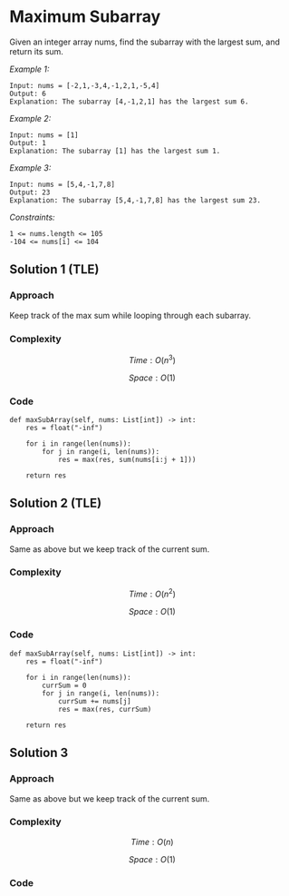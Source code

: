 # Maximum Subarray
Given an integer array nums, find the subarray with the largest sum, and return its sum.

*Example 1:*

```
Input: nums = [-2,1,-3,4,-1,2,1,-5,4]
Output: 6
Explanation: The subarray [4,-1,2,1] has the largest sum 6.
```

*Example 2:*

```
Input: nums = [1]
Output: 1
Explanation: The subarray [1] has the largest sum 1.
```

*Example 3:*

```
Input: nums = [5,4,-1,7,8]
Output: 23
Explanation: The subarray [5,4,-1,7,8] has the largest sum 23.
```

*Constraints:*

```
1 <= nums.length <= 105
-104 <= nums[i] <= 104
```

## Solution 1 (TLE)

### Approach
Keep track of the max sum while looping through each subarray.

### Complexity
$$Time: O(n^3)$$

$$Space: O(1)$$

### Code
```
def maxSubArray(self, nums: List[int]) -> int:
    res = float("-inf")
    
    for i in range(len(nums)):
        for j in range(i, len(nums)):
            res = max(res, sum(nums[i:j + 1]))

    return res
```

## Solution 2 (TLE)

### Approach
Same as above but we keep track of the current sum.

### Complexity
$$Time: O(n^2)$$

$$Space: O(1)$$

### Code
```
def maxSubArray(self, nums: List[int]) -> int:
    res = float("-inf")
    
    for i in range(len(nums)):
        currSum = 0
        for j in range(i, len(nums)):
            currSum += nums[j]
            res = max(res, currSum)

    return res
```

## Solution 3 

### Approach
Same as above but we keep track of the current sum.

### Complexity
$$Time: O(n)$$

$$Space: O(1)$$

### Code
```

```
